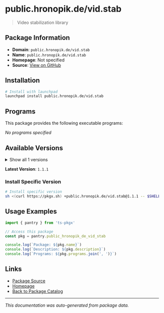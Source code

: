 # public.hronopik.de/vid.stab

> Video stabilization library

## Package Information

- **Domain**: `public.hronopik.de/vid.stab`
- **Name**: `public.hronopik.de/vid.stab`
- **Homepage**: Not specified
- **Source**: [View on GitHub](https://github.com/pkgxdev/pantry/tree/main/projects/public.hronopik.de/vid.stab/package.yml)

## Installation

```bash
# Install with launchpad
launchpad install public.hronopik.de/vid.stab
```

## Programs

This package provides the following executable programs:

*No programs specified*

## Available Versions

<details>
<summary>Show all 1 versions</summary>

- `1.1.1`

</details>

**Latest Version**: `1.1.1`

### Install Specific Version

```bash
# Install specific version
sh <(curl https://pkgx.sh) +public.hronopik.de/vid.stab@1.1.1 -- $SHELL -i
```

## Usage Examples

```typescript
import { pantry } from 'ts-pkgx'

// Access this package
const pkg = pantry.public_hronopik_de_vid_stab

console.log(`Package: ${pkg.name}`)
console.log(`Description: ${pkg.description}`)
console.log(`Programs: ${pkg.programs.join(', ')}`)
```

## Links

- [Package Source](https://github.com/pkgxdev/pantry/tree/main/projects/public.hronopik.de/vid.stab/package.yml)
- [Homepage](#)
- [Back to Package Catalog](../package-catalog.md)

---

*This documentation was auto-generated from package data.*
